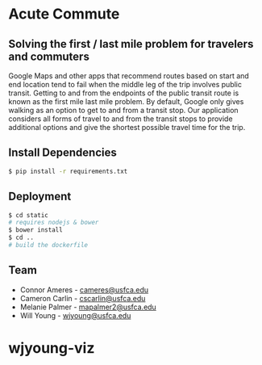 # Acute Commute
## Solving the first / last mile problem for travelers and commuters
Google Maps and other apps that recommend routes based on start and end location tend to fail when the middle leg of the trip involves public transit. Getting to and from the endpoints of the public transit route is known as the first mile last mile problem. By default, Google only gives walking as an option to get to and from a transit stop. Our application considers all forms of travel to and from the transit stops to provide additional options and give the shortest possible travel time for the trip.

## Install Dependencies
```bash
$ pip install -r requirements.txt
```

## Deployment
```bash
$ cd static
# requires nodejs & bower
$ bower install
$ cd ..
# build the dockerfile
```

## Team
* Connor Ameres - cameres@usfca.edu
* Cameron Carlin - cscarlin@usfca.edu
* Melanie Palmer - mapalmer2@usfca.edu
* Will Young - wjyoung@usfca.edu
# wjyoung-viz
